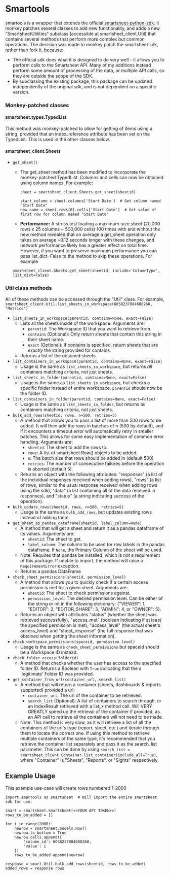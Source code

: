# Smartools

smartools is a wrapper that extends the official [smartsheet-python-sdk]. It monkey patches several classes to add new functionality, and adds a new "SmartsheetUtilities" subclass (accessible at smartsheet_client.Util) that contains several methods that perform more complex but common operations. The decision was made to monkey patch the smartsheet sdk, rather than fork it, because:
- The official sdk does what it is designed to do very well - it allows you to perform calls to the Smartsheet API. Many of my additions instead perform some amount of processing of the data, or multiple API calls, so they are outside the scope of the SDK.
- By subclassing the existing package, this package can be updated independently of the original sdk, and is not dependent on a specific version.

### Monkey-patched classes
#### smartsheet.types.TypedList
This method was monkey-patched to allow for getting of items using a string, provided that an index_reference attribute has been set on the TypedList. This is used in the other classes below.

#### smartsheet_client.Sheets
- `get_sheet()`
    - The get_sheet method has been modified to incorporate the monkey-patched TypedList. Columns and cells can now be obtained using column names. For example:
        ```
        sheet = smartsheet_client.Sheets.get_sheet(sheetid)
        
        start_column = sheet.columns['Start Date']  # Get column named "Start Date"
        new_name = sheet.rows[0].cells['Start Date']  # Get value of first row for column named "Start Date"
        ```
    - **Performance:** A stress test loading a maximum-size sheet (20,000 rows x 25 columns = 500,000 cells) 100 times with and without the new method revealed that on average a get_sheet operation only takes on average ~0.12 seconds longer with these changes, and network performance likely has a greater effect on total time. However, if you want to preserve maximum performance you can pass list_dict=False to the method to skip these operations. For example 
    
    `smartsheet_client.Sheets.get_sheet(sheetid, include='ColumnType', list_dict=False)`

### Util class methods
All of these methods can be accessed through the "Util" class. For example, `smartsheet_client.Util.list_sheets_in_workspace(6058237884688260, "Metrics")`
- `list_sheets_in_workspace(parentid, contains=None, exact=False)`
    - Lists all the sheets inside of the workspace. Arguments are:
        - `parentid`: The Workspace ID that you want to retrieve from.
        - `contains` (Optional): Only return sheets that contain this string in their sheet name.
        - `exact` (Optional): If contains is specified, return sheets that are *exactly* the string provided for contains.
    - Returns a list of the obtained sheets.
- `list_containers_in_workspace(parentid, contains=None, exact=False)`
    - Usage is the same as `list_sheets_in_workspace`, but returns *all* containers matching criteria, not just sheets.
- `list_sheets_in_folder(parentid, contains=None, exact=False)`
    - Usage is the same as `list_sheets_in_workspace`, but checks a specific folder instead of entire workspace. `parentid` should now be the folder ID.
- `list_containers_in_folder(parentid, contains=None, exact=False)`
    - Usage is the same as `list_sheets_in_folder`, but returns *all* containers matching criteria, not just sheets.
- `bulk_add_rows(sheetid, rows, n=500, retries=5)`
    - A method that allows you to pass a list of more than 500 rows to be added. It will then add the rows in batches of n (500 by default), and if it encounters a timeout error will automatically retry in smaller batches. This allows for some easy implementation of common error handling. Arguments are:
        - `sheetid`: The sheet to add the rows to.
        - `rows`: A list of smartsheet Row() objects to be added.
        - `n`: The batch size that rows should be added in (default 500)
        - `retries`: The number of consecutive failures before the operation is aborted (default 5).
    - Returns an object with the following attributes: "responses" (a list of the individual responses received when adding rows), "rows" (a list of rows, similar to the usual response received when adding rows using the sdk), "data" (a list containing all of the data received in responses), and "status" (a string indicating success of the operation).
- `bulk_update_rows(sheetid, rows, n=500, retries=5)`
    - Usage is the same as `bulk_add_rows`, but updates existing rows instead of adding them.
- `get_sheet_as_pandas_dataframe(sheetid, label_column=None)`
    - A method that will get a sheet and return it as a pandas dataframe of its values. Arguments are:
        - `sheetid`: The sheet to get.
        - `label_column`: The column to be used for row labels in the pandas dataframe. If `None`, the Primary Column of the sheet will be used.
    - Note: Requires that pandas be installed, which is *not* a requirement of this package. If unable to import, the method will raise a `RequirementError` exception.
    - Returns a pandas DataFrame
- `check_sheet_permissions(sheetid, permission_level)`
    - A method that allows you to quickly check if a certain access permission is met for a given sheet. Arguments are:
        - `sheetid`: The sheet to check permissions against.
        - `permission_level`: The desired permission level. Can be either of the string or int in the following dictionary: {"VIEWER": 1, "EDITOR": 2, "EDITOR_SHARE": 3, "ADMIN": 4, or "OWNER": 5}.
    - Returns an object with attributes "status" (whether the sheet was retrieved successfully), "access_met" (boolean indicating if at least the specified permission is met), "access_level" (the actual sheet's access_level) and "sheet_response" (the full response that was obtained when getting the sheet information).
- `check_workspace_permissions(spaceid, permission_level)`
    - Usage is the same as `check_sheet_permissions` but spaceid should be a Workspace ID instead.
- `check_folder_access(folderid)`
    - A method that checks whether the user has access to the specified folder ID. Returns a Boolean with `True` indicating that the a 'legitimate' Folder ID was provided.
- `get_container_from_url(container_url, search_list)`
    - A method that will return a container (sheets, dashboards & reports supported) provided a url:
        - `container_url`: The url of the container to be retrieved.
        - `search_list` (Optional): A list of containers to search through, or an IndexResult retrieved with a list_x method call. Will VERY GREATLY speed up the retrieval of the container if provided, as an API call to retrieve all the containers will not need to be made.
    - Note: This method is very slow, as it will retrieve a list of all the containers of the url's type (report, sheet, etc.) and iterate through them to locate the correct one. If using this method to retrieve multiple containers of the same type, it's recommended that you retrieve the container list separately and pass it as the search_list parameter. This can be done by using `search_list = smartsheet_client.Container.list_container(include_all=True)`, where "Container" is "Sheets", "Reports", or "Sights" respectively.

## Example Usage
This example use-case will create rows numbered 1-2000
```
import smartools as smartsheet  # Will import the entire smartsheet sdk for use.

smart = smartsheet.Smartsheet(<<YOUR API TOKEN>>)
rows_to_be_added = []

for i in range(2000):
    newrow = smartsheet.models.Row()
    newrow.to_bottom = True
    newrow.cells.append({
        'column_id': 6058237884688260,
        'value': i
    })
    rows_to_be_added.append(newrow)

response = smart.Util.bulk_add_rows(sheetid, rows_to_be_added)
added_rows = response.rows
```

   [smartsheet-python-sdk]: <https://github.com/smartsheet-platform/smartsheet-python-sdk>
